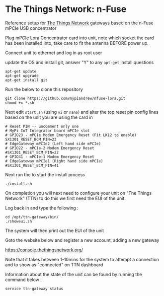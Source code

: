 # The Things Network: n-Fuse 

Reference setup for [The Things Network](http://thethingsnetwork.org/) gateways based on the n-Fuse mPCIe USB concentrator

Plug mPCIe Lora Concentrator card into unit, note which socket the card has been installed into, take care to fit the antenna BEFORE power up.

Connect unit to ethernet and log in as root user 

update the OS and install git, answer "Y" to any `apt-get` install questions

    apt-get update
    apt-get upgrade
    apt-get install git


Run the below to clone this repository 

    git clone https://github.com/mypiandrew/nfuse-lora.git
    chmod +x *.sh
  
Next edit `start.sh` (using `vi` or `nano`) and alter the top reset pin config lines based on the unit you are using the card in

    # Reset PIN -- uncomment only one
    # MyPi IoT Integrator board mPCIe slot
    # GPIO23 - mPCIe Modem Emergency Reset (Fit LK12 to enable)
    SX1301_RESET_BCM_PIN=23
    # EdgeGateway mPCIe2 (Left hand side mPCIe)
    # GPIO22 - mPCIe-2 Modem Emergency Reset 
    #SX1301_RESET_BCM_PIN=22
    # GPIO41 - mPCIe-1 Modem Emergency Reset 
    # EdgeGateway mPCIe1 (Right hand side mPCIe)
    #SX1301_RESET_BCM_PIN=41

Next run the to start the install process

    ./install.sh

On completion you will next need to configure your unit on "The Things Network" (TTN) to do this we first need the EUI of the unit.

Log back in and type the following :

    cd /opt/ttn-gateway/bin/
    ./showeui.sh

The system will then print out the EUI of the unit

Goto the website below and register a new account, adding a new gateway 
  
   https://console.thethingsnetwork.org/

  
Note that it takes between 1-10mins for the system to attempt a connection and to show as "connected" on TTN dashboard


Information about the state of the unit can be found by running the command below :

    service ttn-gateway status


